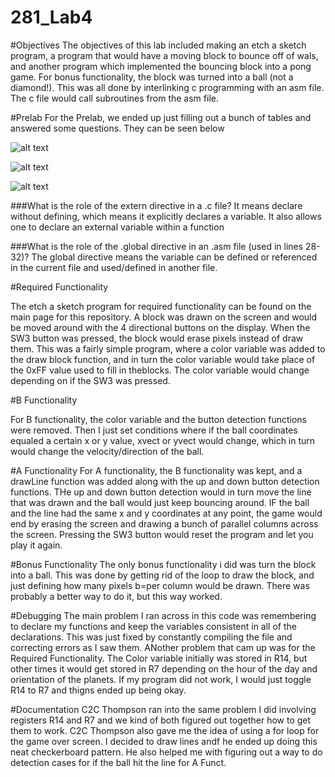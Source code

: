 281_Lab4
========
#Objectives
The objectives of this lab included making an etch a sketch program, a program that would have a moving block to bounce off of wals, and another program which implemented the bouncing block into a pong game. For bonus functionality, the block was turned into a ball (not a diamond!). This was all done by interlinking c programming with an asm file. The c file would call subroutines from the asm file. 

#Prelab
For the Prelab, we ended up just filling out a bunch of tables and answered some questions. They can be seen below

![alt text](http://i57.tinypic.com/3451r10.png)

![alt text](http://i58.tinypic.com/ok0rq9.png)

![alt text](http://i59.tinypic.com/206d9c5.png)

###What is the role of the extern directive in a .c file?
It means declare without defining, which means it explicitly declares a variable. It also allows one to declare an external variable within a function	

###What is the role of the .global directive in an .asm file (used in lines 28-32)?
The global directive means the variable can be defined or referenced in the current file and used/defined in another file.

#Required Functionality

The etch a sketch program for required functionality can be found on the main page for this repository. A block was drawn on the screen and would be moved around with the 4 directional buttons on the display. When the SW3 button was pressed, the block would erase pixels instead of draw them. This was a fairly simple program, where a color variable was added to the draw block function, and in turn the color variable would take place of the 0xFF value used to fill in theblocks. The color variable would change depending on if the SW3 was pressed.

#B Functionality

For B functionality, the color variable and the button detection functions were removed. Then I just set conditions where if the ball coordinates equaled a certain x or y value, xvect or yvect would change, which in turn would change the velocity/direction of the ball. 

#A Functionality
For A functionality, the B functionality was kept, and a drawLine function was added along with the up and down button detection functions. THe up and down button detection would in turn move the line that was drawn and the ball would just keep bouncing around. IF the ball and the line had the same x and y coordinates at any point, the game would end by erasing the screen and drawing a bunch of parallel columns across the screen. Pressing the SW3 button would reset the program and let you play it again.

#Bonus Functionality
The only bonus functionality i did was turn the block into a ball. This was done by getting rid of the loop to draw the block, and just defining how many pixels b=per column would be drawn. There was probably a better way to do it, but this way worked.

#Debugging
The main problem I ran across in this code was remembering to declare my functions and keep the variables consistent in all of the declarations. This was just fixed by constantly compiling the file and correcting errors as I saw them. ANother problem that cam up was for the Required Functionality. The Color variable initially was stored in R14, but other times it would get stored in R7 depending on the hour of the day and orientation of the planets. If my program did not work, I would just toggle R14 to R7 and thigns ended up being okay.

#Documentation
C2C Thompson ran into the same problem I did involving registers R14 and R7 and we kind of both figured out together how to get them to work. C2C Thompson also gave me the idea of using a for loop for the game over screen. I decided to draw lines andf he ended up doing this neat checkerboard pattern. He also helped me with figuring out a way to do detection cases for if the ball hit the line for A Funct.
